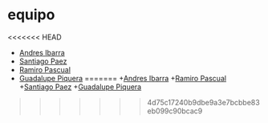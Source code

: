 # equipo 
<<<<<<< HEAD
+ [Andres Ibarra](./equipo/AndresIbarra.md)
+ [Santiago Paez](./equipo/Santi.md)
+ [Ramiro Pascual](./equipo/RamiroPascual.md)
+ [Guadalupe Piquera](./equipo/GuadalupePiquera.md)
=======
+[Andres Ibarra](./equipo/AndresIbarra.md)
+[Ramiro Pascual](./equipo/RamiroPascual.md)
+[Santiago Paez](./equipo/Santi.md)
+[Guadalupe Piquera](./equipo/GuadalupePiquera.md)
>>>>>>> 4d75c17240b9dbe9a3e7bcbbe83eb099c90bcac9
